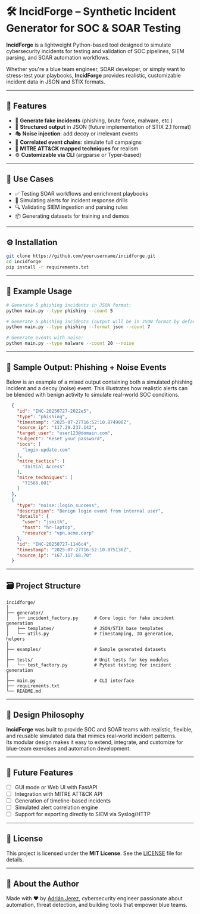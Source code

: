 # 🛠️ IncidForge – Synthetic Incident Generator for SOC & SOAR Testing

**IncidForge** is a lightweight Python-based tool designed to simulate cybersecurity incidents for testing and validation of SOC pipelines, SIEM parsing, and SOAR automation workflows.

Whether you're a blue team engineer, SOAR developer, or simply want to stress-test your playbooks, **IncidForge** provides realistic, customizable incident data in JSON and STIX formats.

---

## 📌 Features

- 🔄 **Generate fake incidents** (phishing, brute force, malware, etc.)
- 🧱 **Structured output** in JSON (future implementation of STIX 2.1 format)
- 🎭 **Noise injection**: add decoy or irrelevant events
- 🔗 **Correlated event chains**: simulate full campaigns
- 🧠 **MITRE ATT&CK mapped techniques** for realism
- ⚙️ **Customizable via CLI** (argparse or Typer-based)

---

## 🚀 Use Cases

- ✅ Testing SOAR workflows and enrichment playbooks
- 🧪 Simulating alerts for incident response drills
- 🔍 Validating SIEM ingestion and parsing rules
- 📦 Generating datasets for training and demos

---

## ⚙️ Installation

```bash
git clone https://github.com/yourusername/incidforge.git
cd incidforge
pip install -r requirements.txt
```
---

## 🧪 Example Usage

```bash
# Generate 5 phishing incidents in JSON format:
python main.py --type phishing --count 5

# Generate 5 phishing incidents (output will be in JSON format by default — the --format flag is not required at this time)
python main.py --type phishing --format json --count 7

# Generate events with noise:
python main.py --type malware --count 20 --noise
```

---

## 🧾 Sample Output: Phishing + Noise Events

Below is an example of a mixed output containing both a simulated phishing incident and a decoy (noise) event. This illustrates how realistic alerts can be blended with benign activity to simulate real-world SOC conditions.

```json
  {
    "id": "INC-20250727-2022e5",
    "type": "phishing",
    "timestamp": "2025-07-27T16:52:10.874900Z",
    "source_ip": "117.29.237.142",
    "target_user": "user123@domain.com",
    "subject": "Reset your password",
    "iocs": [
      "login-update.com"
    ],
    "mitre_tactics": [
      "Initial Access"
    ],
    "mitre_techniques": [
      "T1566.001"
    ]
  },
  {
    "type": "noise::login_success",
    "description": "Benign login event from internal user",
    "details": {
      "user": "jsmith",
      "host": "hr-laptop",
      "resource": "vpn.acme.corp"
    },
    "id": "INC-20250727-1146c4",
    "timestamp": "2025-07-27T16:52:10.875136Z",
    "source_ip": "167.117.68.70"
  }
```

---

## 🗃️ Project Structure

```
incidforge/
│
├── generator/
│   ├── incident_factory.py      # Core logic for fake incident generation
│   ├── templates/               # JSON/STIX base templates
│   └── utils.py                 # Timestamping, ID generation, helpers
│
├── examples/                    # Sample generated datasets
│
├── tests/                       # Unit tests for key modules
│   └── test_factory.py          # Pytest testing for incident generation
│
├── main.py                      # CLI interface
├── requirements.txt
└── README.md
```

---

## 🧠 Design Philosophy

**IncidForge** was built to provide SOC and SOAR teams with realistic, flexible, and reusable simulated data that mimics real-world incident patterns.  
Its modular design makes it easy to extend, integrate, and customize for blue-team exercises and automation development.

---

## 🧪 Future Features

- [ ] GUI mode or Web UI with FastAPI  
- [ ] Integration with MITRE ATT&CK API  
- [ ] Generation of timeline-based incidents  
- [ ] Simulated alert correlation engine  
- [ ] Support for exporting directly to SIEM via Syslog/HTTP

---

## 📄 License

This project is licensed under the **MIT License**. See the [LICENSE](LICENSE) file for details.

---

## 🧠 About the Author

Made with ❤️ by [Adrián Jerez](https://www.linkedin.com/in/adrianjjerez), cybersecurity engineer passionate about automation, threat detection, and building tools that empower blue teams.
